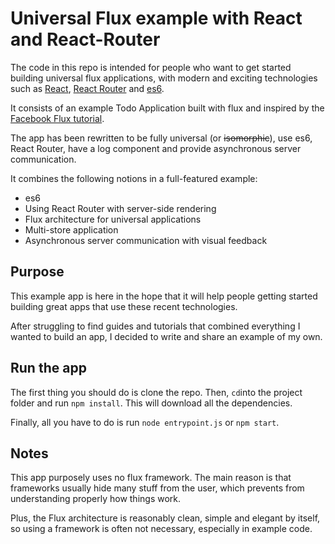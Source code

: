 # Universal Flux example with React and React-Router

The code in this repo is intended for people who want to get started building universal flux applications, with modern and exciting technologies such as [React](https://facebook.github.io/react/), [React Router](https://github.com/rackt/react-router/) and [es6](https://github.com/ericdouglas/ES6-Learning).

It consists of an example Todo Application built with flux and inspired by the [Facebook Flux tutorial](https://facebook.github.io/flux/docs/todo-list.html).

The app has been rewritten to be fully universal (or ~~isomorphic~~), use es6, React Router, have a log component and provide asynchronous server communication.

It combines the following notions in a full-featured example:

* es6
* Using React Router with server-side rendering
* Flux architecture for universal applications
* Multi-store application
* Asynchronous server communication with visual feedback

## Purpose

This example app is here in the hope that it will help people getting started building great apps that use these recent technologies.

After struggling to find guides and tutorials that combined everything I wanted to build an app, I decided to write and share an example of my own.

## Run the app

The first thing you should do is clone the repo.
Then, `cd`into the project folder and run `npm install`.
This will download all the dependencies.

Finally, all you have to do is run `node entrypoint.js` or `npm start`. 

## Notes

This app purposely uses no flux framework. The main reason is that frameworks usually hide many stuff from the user, which prevents from understanding properly how things work.

Plus, the Flux architecture is reasonably clean, simple and elegant by itself, so using a framework is often not necessary, especially in example code.
